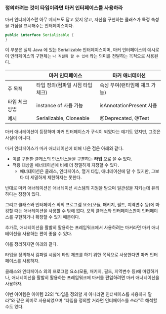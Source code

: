 ### 정의하려는 것이 타입이라면 마커 인터페이스를 사용하라

마커 인터페이스란 아무 메서드도 담고 있지 않고, 자신을 구현하는 클래스가 특정 속성을 가짐을 표시해주는 인터페이스이다.

```java
public interface Serializable {
}
```

이 부분은 실제 Java 에 있는 Serializable 인터페이스이며, 마커 인터페이스의 예시로 이 인터페이스의 구현체는 `나 직렬화 할 수 있어` 라는 의미를 전달하는 목적으로 사용된다.

|          | 마커 인터페이스                | 마커 애너테이션               |
|----------|-------------------------|------------------------|
| 주 목적     | 타입 정의(컴파일 시점 타입 체크)     | 속성 부여(런타임에 체크 가능)      |
| 타입 체크 방법 | instance of 사용 가능       | isAnnotationPresent 사용 |
| 예시       | Serializable, Cloneable | @Deprecated, @Test     |

마커 애너테이션이 등장하며 마커 인터페이스가 구식이 되었다는 얘기도 있지만, 그것은 사실이 아니다.

마커 인터페이스가 마커 애너테이션에 비해 나은 점은 아래와 같다.

- 이를 구현한 클래스의 인스턴스들을 구분하는 **타입** 으로 쓸 수 있다.
- 적용 대상을 애너테이션에 비해 더 정밀하게 지정할 수 있다.
    - 애너테이션은 클래스, 인터페이스, 열거 타입, 애너테이션에 달 수 있지만, 그보다 더 세밀하게 제한하지는 못한다.

반대로 마커 애너테이션은 애너테이션 시스템의 지원을 받으며 일관성을 지키는데 유리하다는 장점이 있다.

그리고 클래스와 인터페이스 외의 프로그램 요소(모듈, 패키지, 필드, 지역변수 등)에 마킹할 때는 애너테이션을 사용할 수 밖에 없다. 오직 클래스와 인터페이스만이 인터페이스를 구현하거나 확장할 수 있기 때문이다.

추가로, 애너테이션을 활발히 활용하는 프레임워크에서 사용하려는 마커라면 마커 애너테이션을 사용하는 편이 좋을 수 있다.

이를 정리하자면 아래와 같다.

타입을 정의해서 컴파일 시점에 타입 체크를 하기 위한 목적으로 사용한다면 마커 인터페이스를 사용하자.

클래스와 인터페이스 외의 프로그램 요소(모듈, 패키지, 필드, 지역변수 등)에 마킹하거나, 애너테이션을 활발히 활용하는 프레임워크에 마커를 편입하려면 마커 애너테이션을 사용하자.

이번 아이템은 아이템 22의 “타입을 정의할 게 아니라면 인터페이스를 사용하지 말라”와 같은 의미로 사용되었으며 “타입을 정의할 거라면 인터페이스를 쓰라”로 해석할 수도 있다.
